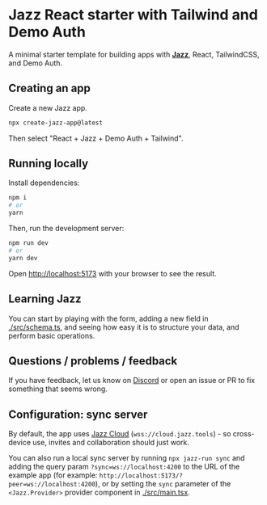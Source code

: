 # Jazz React starter with Tailwind and Demo Auth

A minimal starter template for building apps with **[Jazz](https://jazz.tools)**, React, TailwindCSS, and Demo Auth.

## Creating an app

Create a new Jazz app.
```bash
npx create-jazz-app@latest
```

Then select "React + Jazz + Demo Auth + Tailwind".

## Running locally

Install dependencies:

```bash
npm i
# or
yarn
```

Then, run the development server:

```bash
npm run dev
# or
yarn dev
```

Open [http://localhost:5173](http://localhost:5173) with your browser to see the result.

## Learning Jazz

You can start by playing with the form, adding a new field in [./src/schema.ts](./src/schema.ts),
and seeing how easy it is to structure your data, and perform basic operations.

## Questions / problems / feedback

If you have feedback, let us know on [Discord](https://discord.gg/utDMjHYg42) or open an issue or PR to fix something that seems wrong.


## Configuration: sync server

By default, the app uses [Jazz Cloud](https://jazz.tools/cloud) (`wss://cloud.jazz.tools`) - so cross-device use, invites and collaboration should just work.

You can also run a local sync server by running `npx jazz-run sync` and adding the query param `?sync=ws://localhost:4200` to the URL of the example app (for example: `http://localhost:5173/?peer=ws://localhost:4200`), or by setting the `sync` parameter of the `<Jazz.Provider>` provider component in [./src/main.tsx](./src/main.tsx).
